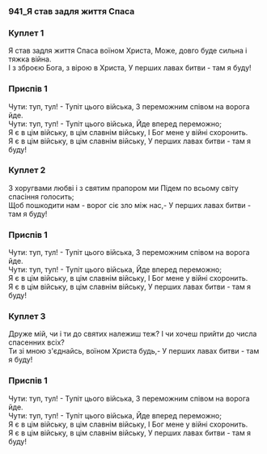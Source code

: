 ### 941_Я став задля життя Спаса
### Куплет 1
Я став задля життя Спаса воїном Христа, Може, довго буде сильна і тяжка війна. <br/>І з зброєю Бога, з вірою в Христа, У перших лавах битви - там я буду!
### Приспів 1
Чути: туп, тул! - Тупіт цього війська, З переможним співом на ворога йде. <br/>Чути: туп, туп! - Тупіт цього війська, Йде вперед переможно;<br/>Я є в цім війську, в цім славнім війську, І Бог мене у війні схоронить.<br/>Я є в цім війську, в цім славнім війську, У перших лавах битви - там я буду!
### Куплет 2
З хоругвами любві і з святим прапором ми Підем по всьому світу спасіння голосить;<br/>Щоб пошкодити нам - ворог сіє зло між нас,- У перших лавах битви - там я буду!
### Приспів 1
Чути: туп, тул! - Тупіт цього війська, З переможним співом на ворога йде. <br/>Чути: туп, туп! - Тупіт цього війська, Йде вперед переможно;<br/>Я є в цім війську, в цім славнім війську, І Бог мене у війні схоронить.<br/>Я є в цім війську, в цім славнім війську, У перших лавах битви - там я буду!
### Куплет 3
Друже мій, чи і ти до святих належиш теж? І чи хочеш прийти до числа спасенних всіх? <br/>Ти зі мною з'єднайсь, воїном Христа будь,- У перших лавах битви - там я буду!
### Приспів 1
Чути: туп, тул! - Тупіт цього війська, З переможним співом на ворога йде. <br/>Чути: туп, туп! - Тупіт цього війська, Йде вперед переможно;<br/>Я є в цім війську, в цім славнім війську, І Бог мене у війні схоронить.<br/>Я є в цім війську, в цім славнім війську, У перших лавах битви - там я буду!
